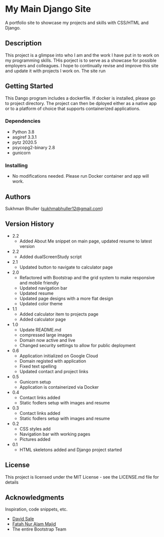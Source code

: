 # My Main Django Site

A portfolio site to showcase my projects and skills with CSS/HTML and Django.

## Description

This project is a glimpse into who I am and the work I have put in to work on my programming skills. THis porject is to serve as a showcase for possible employers and colleagues. I hope to continually revise and improve this site and update it with projects I work on. The site run

## Getting Started

This Dango program includes a dockerfile. If docker is installed, please go to project directory. The project can then be dployed either as a native app or to a platform of choice that supports containerized applications.

### Dependencies

- Python 3.8
- asgiref 3.3.1
- pytz 2020.5
- psycopg2-binary 2.8
- gunicorn

### Installing

- No modifications needed. Please run Docker container and app will work.

## Authors

Sukhman Bhuller (sukhmabhuller12@gmail.com)

## Version History

- 2.2
  - Added About Me snippet on main page, updated resume to latest version
- 2.2
  - Added dualScreenStudy script
- 2.1
  - Updated button to navigate to calculator page
- 2.0
  - Refactored with Bootstrap and the grid system to make responsive and mobile friendly
  - Updated navigation bar
  - Updated resume
  - Updated page designs with a more flat design
  - Updated color theme
- 1.1
  - Added calculator item to projects page
  - Added calculator page
- 1.0
  - Update README.md
  - compressed large images
  - Domain now active and live
  - Changed security settings to allow for public deployment
- 0.6
  - Application initialized on Google Cloud
  - Domain registed with application
  - Fixed text spelling
  - Updated contact and project links
- 0.5
  - Gunicorn setup
  - Application is containerized via Docker
- 0.4
  - Contact links added
  - Static fodlers setup with images and resume
- 0.3
  - Contact links added
  - Static fodlers setup with images and resume
- 0.2
  - CSS styles add
  - Navigation bar with working pages
  - Pictures added
- 0.1
  - HTML skeletons added and Django project started

## License

This project is licensed under the MIT License - see the LICENSE.md file for details

## Acknowledgments

Inspiration, code snippets, etc.

- [David Sale](https://semaphoreci.com/community/tutorials/dockerizing-a-python-django-web-application)
- [Fatah Nur Alam Majid](https://semaphoreci.com/community/tutorials/dockerizing-a-python-django-web-application)
- The entire Bootstrap Team
